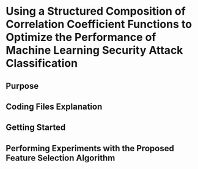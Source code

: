 # Using a Structured Composition of Correlation Coefficient	 Functions to Optimize the Performance of Machine Learning Security Attack Classification

## Purpose

## Coding Files Explanation

## Getting Started

## Performing Experiments with the Proposed Feature Selection Algorithm
